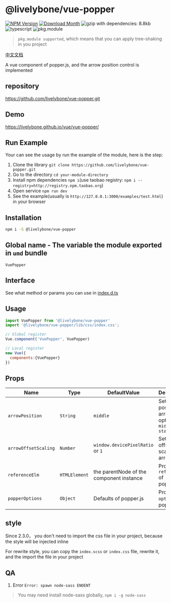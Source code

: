 # @livelybone/vue-popper
[![NPM Version](http://img.shields.io/npm/v/@livelybone/vue-popper.svg?style=flat-square)](https://www.npmjs.com/package/@livelybone/vue-popper)
[![Download Month](http://img.shields.io/npm/dm/@livelybone/vue-popper.svg?style=flat-square)](https://www.npmjs.com/package/@livelybone/vue-popper)
![gzip with dependencies: 8.8kb](https://img.shields.io/badge/gzip--with--dependencies-8.8kb-brightgreen.svg "gzip with dependencies: 8.8kb")
![typescript](https://img.shields.io/badge/typescript-supported-blue.svg "typescript")
![pkg.module](https://img.shields.io/badge/pkg.module-supported-blue.svg "pkg.module")

> `pkg.module supported`, which means that you can apply tree-shaking in you project

[中文文档](./README-CN.md)

A vue component of popper.js, and the arrow position control is implemented

## repository
https://github.com/livelybone/vue-popper.git

## Demo
https://livelybone.github.io/vue/vue-popper/

## Run Example
Your can see the usage by run the example of the module, here is the step:

1. Clone the library `git clone https://github.com/livelybone/vue-popper.git`
2. Go to the directory `cd your-module-directory`
3. Install npm dependencies `npm i`(use taobao registry: `npm i --registry=http://registry.npm.taobao.org`)
4. Open service `npm run dev`
5. See the example(usually is `http://127.0.0.1:3000/examples/test.html`) in your browser

## Installation
```bash
npm i -S @livelybone/vue-popper
```

## Global name - The variable the module exported in `umd` bundle
`VuePopper`

## Interface
See what method or params you can use in [index.d.ts](./index.d.ts)

## Usage
```js
import VuePopper from '@livelybone/vue-popper'
import '@livelybone/vue-popper/lib/css/index.css';

// Global register
Vue.component('VuePopper', VuePopper)

// Local register
new Vue({
  components:{VuePopper}
})
```

## Props
| Name                    | Type                                      | DefaultValue              | Description  |
| ----------------------- | ----------------------------------------- | ------------------------- | ------------ |
| `arrowPosition`         | `String`                                  | `middle`                  | Set the position of arrow, options: `middle start end`  |
| `arrowOffsetScaling`    | `Number`                                  | `window.devicePixelRatio` or `1`                       | Set the left offset scaling of arrow  |
| `referenceElm`          | `HTMLElement`                             | the parentNode of the component instance              | Prop `reference` of popper.js  |
| `popperOptions`         | `Object`                                  | Defaults of popper.js     | Prop `options` of popper.js |

## style
Since 2.3.0， you don't need to import the css file in your project, because the style will be injected inline

For rewrite style, you can copy the `index.scss` or `index.css` file, rewrite it, and the import the file in your project

## QA

1. Error `Error: spawn node-sass ENOENT`

> You may need install node-sass globally, `npm i -g node-sass`
